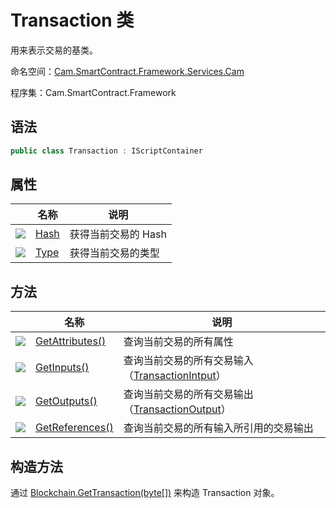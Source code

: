 # Transaction 类

用来表示交易的基类。

命名空间：[Cam.SmartContract.Framework.Services.Cam](../Cam.md)

程序集：Cam.SmartContract.Framework

## 语法

```c#
public class Transaction : IScriptContainer
```

## 属性

|                                          | 名称                          | 说明           |
| ---------------------------------------- | --------------------------- | ------------ |
| ![](https://i-msdn.sec.s-msft.com/dynimg/IC74937.jpeg) | [Hash](Transaction/Hash.md) | 获得当前交易的 Hash |
| ![](https://i-msdn.sec.s-msft.com/dynimg/IC74937.jpeg) | [Type](Transaction/Type.md) | 获得当前交易的类型    |

## 方法

|                                          | 名称                                       | 说明                                       |
| ---------------------------------------- | ---------------------------------------- | ---------------------------------------- |
| ![](https://i-msdn.sec.s-msft.com/dynimg/IC91302.jpeg) | [GetAttributes()](Transaction/GetAttributes.md) | 查询当前交易的所有属性                              |
| ![](https://i-msdn.sec.s-msft.com/dynimg/IC91302.jpeg) | [GetInputs()](Transaction/GetInputs.md)  | 查询当前交易的所有交易输入（[TransactionIntput](TransactionInput.md)） |
| ![](https://i-msdn.sec.s-msft.com/dynimg/IC91302.jpeg) | [GetOutputs()](Transaction/GetOutputs.md) | 查询当前交易的所有交易输出（[TransactionOutput](TransactionOutput.md)） |
| ![](https://i-msdn.sec.s-msft.com/dynimg/IC91302.jpeg) | [GetReferences()](Transaction/GetReferences.md) | 查询当前交易的所有输入所引用的交易输出                      |

## 构造方法

通过 [Blockchain.GetTransaction(byte[])](Blockchain/GetTransaction.md) 来构造 Transaction 对象。